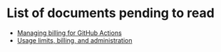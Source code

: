 # List of documents pending to read

- [Managing billing for GitHub Actions](https://docs.github.com/en/actions/guides/storing-workflow-data-as-artifacts)
- [Usage limits, billing, and administration
](https://docs.github.com/en/actions/reference/usage-limits-billing-and-administration)